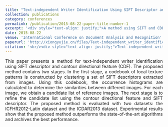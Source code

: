 ```yaml
---
title: "Text-independent Writer Identification Using SIFT Descriptor and Contour-directional Feature"
collection: publications
category: conferences
permalink: /publication/2015-08-22-paper-title-number-1
excerpt: '<div style="text-align: justify;">A method using SIFT and CDF for text - independent writer identification is proposed. It has two - stage processing and outperforms other algorithms on two datasets.</div>'
date: 2015-08-22
venue: 'International Conference on Document Analysis and Recognition'
paperurl: 'http://xiongyujie.cn/files/Text-independent_writer_identification_using_SIFT_descriptor_and_contour-directional_feature.pdf'
citation: '<br/><div style="text-align: justify;">Text-independent writer identification using SIFT descriptor and contour-directional feature, Y.-J. Xiong, Y. Wen, Patrick. S. P. Wang and Y. Lu*, in Proceedings of the International Conference on Document Analysis and Recognition, (2015) pp. 91–95</div>'
---
```


<div style="text-align: justify;">This paper presents a method for text-independent writer identification using SIFT descriptor and contour­ directional feature (CDF). The proposed method contains two stages. In the first stage, a codebook of local texture patterns is constructed by clustering a set of SIFT descriptors extracted from images. Using this codebook, the occurrence histograms are calculated to determine the similarities between different images. For each image, we obtain a candidate list of reference images. The next stage is to refine the candidate list using the contour­ directional feature and SIFT descriptor. The proposed method is evaluated with two datasets: the ICFHR2012-Latin dataset and the ICDAR2013 dataset. Experimental results show that the proposed method outperforms the state-of-the-art algorithms and archives the best performance.</div>

<br/>
